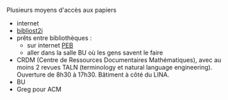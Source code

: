 Plusieurs moyens d'accès aux papiers
  - internet
  - [bibliost2i][1]
  - prêts entre bibliothèques :
    - sur internet [PEB][2]
    - aller dans la salle BU où les gens savent le faire
  - CRDM (Centre de Ressources Documentaires Mathématiques), avec au
    moins 2 revues TALN (terminology et natural language
    engineering). Ouverture de 8h30 à 17h30. Bâtiment à côté du LINA.
  - BU
  - Greg pour ACM

[1]: http://bibliost2i.inist.fr/
[2]: http://www.bu.univ-nantes.fr/72734863/0/fiche___pagelibre/

